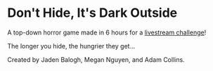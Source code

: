 # Don't Hide, It's Dark Outside
A top-down horror game made in 6 hours for a [livestream challenge](https://www.twitch.tv/videos/1639340833)!

The longer you hide, the hungrier they get...

Created by Jaden Balogh, Megan Nguyen, and Adam Collins.
